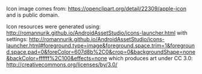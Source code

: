 Icon image comes from:
https://openclipart.org/detail/22309/apple-icon
and is public domain.

Icon resources were generated using:
http://romannurik.github.io/AndroidAssetStudio/icons-launcher.html
with settings:
http://romannurik.github.io/AndroidAssetStudio/icons-launcher.html#foreground.type=image&foreground.space.trim=1&foreground.space.pad=0&foreColor=607d8b%2C0&crop=0&backgroundShape=none&backColor=ffffff%2C100&effects=none
which produces art under CC 3.0:
http://creativecommons.org/licenses/by/3.0/

